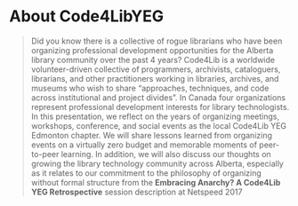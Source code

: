 # About Code4LibYEG

> Did you know there is a collective of rogue librarians who have been organizing professional development opportunities for the Alberta library community over the past 4 years? Code4Lib is a worldwide volunteer-driven collective of programmers, archivists, cataloguers, librarians, and other practitioners working in libraries, archives, and museums who wish to share “approaches, techniques, and code across institutional and project divides”. In Canada four organizations represent professional development interests for library technologists. In this presentation, we reflect on the years of organizing meetings, workshops, conference, and social events as the local Code4Lib YEG Edmonton chapter. We will share lessons learned from organizing events on a virtually zero budget and memorable moments of peer-to-peer learning. In addition, we will also discuss our thoughts on growing the library technology community across Alberta, especially as it relates to our commitment to the philosophy of organizing without formal structure
> from the **Embracing Anarchy? A Code4Lib YEG Retrospective** session description at Netspeed 2017
